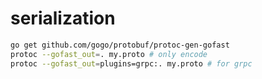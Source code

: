 # serialization

```bash
go get github.com/gogo/protobuf/protoc-gen-gofast
protoc --gofast_out=. my.proto # only encode
protoc --gofast_out=plugins=grpc:. my.proto # for grpc
```